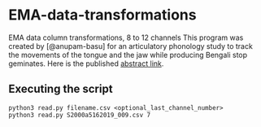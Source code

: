 # EMA-data-transformations
EMA data column transformations, 8 to 12 channels
This program was created by [@anupam-basu] for an articulatory phonology study to track the movements of the tongue and the jaw while producing Bengali stop geminates. Here is the published [abstract link](CW213408672IN).


## Executing the script
```
python3 read.py filename.csv <optional_last_channel_number> 
python3 read.py S2000a5162019_009.csv 7 
```
